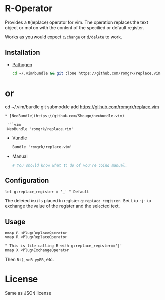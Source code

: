 
# R-Operator

Provides a `R`(replace) operator for vim. The operation replaces the text object or motion
with the content of the specified or default register.

Works as you would expect `c/change` or `d/delete` to work.


## Installation

* [Pathogen](https://github.com/tpope/vim-pathogen)
  ```sh
  cd ~/.vim/bundle && git clone https://github.com/romgrk/replace.vim
# or 
  cd ~/.vim/bundle 
  git submodule add https://github.com/romgrk/replace.vim

  ```
* [NeoBundle](https://github.com/Shougo/neobundle.vim)

   ```vim
   NeoBundle 'romgrk/replace.vim'
   ```

* [Vundle](https://github.com/gmarik/vundle)

   ```vim
   Bundle 'romgrk/replace.vim'
   ```

* Manual

  ```sh
  # You should know what to do of you're going manual.
  ```

## Configuration

```vim
let g:replace_register = '_' " Default
```

The deleted text is placed in register `g:replace_register`.
Set it to `'|'` to exchange the value of the register and 
the selected text.

## Usage

```vim
nmap R <Plug>ReplaceOperator
vmap R <Plug>ReplaceOperator

" This is like calling R with g:replace_register=='|'
nmap X <Plug>ExchangeOperator
```

Then `Ri(`, `veR`, `yyRR`, etc.

# License

Same as JSON license

